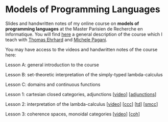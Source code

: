 # Models of Programming Languages
Slides and handwritten notes of my online course on **models of programming languages** at the Master Parisien de Recherche en Informatique. You will find [here](https://wikimpri.dptinfo.ens-cachan.fr/doku.php?id=cours:c-2-2) a general description of the course
which I teach with [Thomas Ehrhard](https://www.irif.fr/~ehrhard) and [Michele Pagani](https://www.irif.fr/~pagani).

You may have access to the videos and handwritten notes of the course here:

Lesson A: general introduction to the course

Lesson B: set-theoretic interpretation of the simply-typed lambda-calculus

Lesson C: domains and continuous functions

Lesson 1: cartesian closed categories, adjunctions [[video](https://us02web.zoom.us/rec/share/Rz4-XYeh-otOvkWzncJoSH1Ql41u7H8ysZUuB3p0X0-raiwlRXLmXG_Z5BNI0W3d.emFvqQJrKJfA6YkT?startTime=1602005057000)]
[[adjunctions](https://github.com/pamellies/models-of-programming-languages/blob/main/Models-of-Programming-Languages-1.pdf)]

Lesson 2: interpretation of the lambda-calculus [[video](https://us02web.zoom.us/rec/share/MzS_dnAptIwWiM__sqn7V6c97ceU6iZHWeQSEFBjfay43oBifOyBueUbrAAJEHf6.67W8ZnsaJvqFlBIP?startTime=1602571973000)]
[[ccc](https://github.com/pamellies/models-of-programming-languages/blob/main/Models-of-Programming-Languages-2A-ccc.pdf)]
[[td](https://github.com/pamellies/models-of-programming-languages/blob/main/Models-of-Programming-Languages-2B-td.pdf)]
[[smcc](https://github.com/pamellies/models-of-programming-languages/blob/main/Models-of-Programming-Languages-2C-smcc.pdf)]

Lesson 3: coherence spaces, monoidal categories [[video](https://us02web.zoom.us/rec/share/dBjcRgKUMURzJkTwZQMFdLlxWhnmqho-hNjkOBu11R8vRfnqFk4vImRyXCLIGXhR.6SSAp3sbBtq0oK3p?startTime=1603177314000)]
[[coh](https://github.com/pamellies/models-of-programming-languages/blob/main/Models-of-Programming-Languages-3.pdf)]
